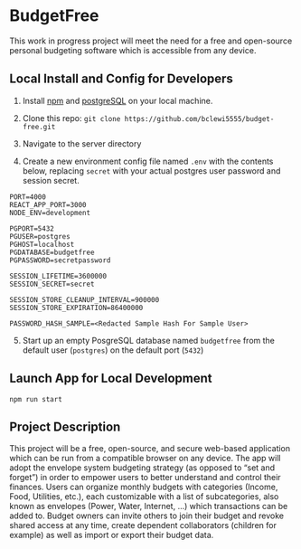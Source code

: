 # BudgetFree

This work in progress project will meet the need for a free and open-source personal budgeting software which is accessible from any device.

## Local Install and Config for Developers

1. Install [npm](https://www.npmjs.com/) and [postgreSQL](https://www.postgresql.org/) on your local machine.

2. Clone this repo: `git clone https://github.com/bclewi5555/budget-free.git`

3. Navigate to the server directory

4. Create a new environment config file named `.env` with the contents below, replacing `secret` with your actual postgres user password and session secret.
```
PORT=4000
REACT_APP_PORT=3000
NODE_ENV=development

PGPORT=5432
PGUSER=postgres
PGHOST=localhost
PGDATABASE=budgetfree
PGPASSWORD=secretpassword

SESSION_LIFETIME=3600000
SESSION_SECRET=secret

SESSION_STORE_CLEANUP_INTERVAL=900000
SESSION_STORE_EXPIRATION=86400000

PASSWORD_HASH_SAMPLE=<Redacted Sample Hash For Sample User>
```

5. Start up an empty PosgreSQL database named `budgetfree` from the default user (`postgres`) on the default port (`5432`)

## Launch App for Local Development

`npm run start`

## Project Description

This project will be a free, open-source, and secure web-based application which can be run from a compatible browser on any device. The app will adopt the envelope system budgeting strategy (as opposed to “set and forget”) in order to empower users to better understand and control their finances. Users can organize monthly budgets with categories (Income, Food, Utilities, etc.), each customizable with a list of subcategories, also known as envelopes (Power, Water, Internet, ...) which transactions can be added to. Budget owners can invite others to join their budget and revoke shared access at any time, create dependent collaborators (children for example) as well as import or export their budget data.
